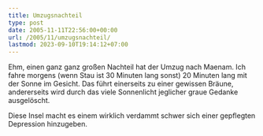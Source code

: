 ```yaml
---
title: Umzugsnachteil
type: post
date: 2005-11-11T22:56:00+00:00
url: /2005/11/umzugsnachteil/
lastmod: 2023-09-10T19:14:12+07:00
---
```

Ehm, einen ganz ganz großen Nachteil hat der Umzug nach Maenam. Ich fahre morgens (wenn Stau ist 30 Minuten lang sonst) 20 Minuten lang mit der Sonne im Gesicht. Das führt einerseits zu einer gewissen Bräune, andererseits wird durch das viele Sonnenlicht jeglicher graue Gedanke ausgelöscht.

Diese Insel macht es einem wirklich verdammt schwer sich einer gepflegten Depression hinzugeben.
